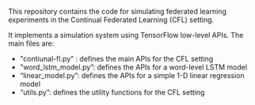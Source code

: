 This repository contains the code for simulating federated learning experiments in the
Continual Federated Learning (CFL) setting.

It implements a simulation system using TensorFlow low-level APIs. The main files are:

- "contiunal-fl.py” : defines the main APIs for the CFL setting
- "word_lstm_model.py”: defines the APIs for a word-level LSTM model
- “linear_model.py”: defines the APIs for a simple 1-D linear regression model
- “utils.py”: defines the utility functions for the CFL setting
